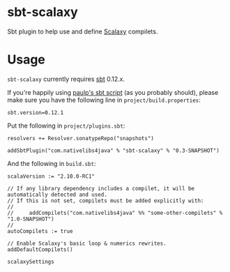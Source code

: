# sbt-scalaxy

Sbt plugin to help use and define [Scalaxy](http://github.com/ochafik/Scalaxy) compilets.

# Usage

`sbt-scalaxy` currently requires [sbt](http://www.scala-sbt.org/) 0.12.x. 

If you're happily using [paulp's sbt script](https://github.com/paulp/sbt-extras) (as you probably should), please make sure you have the following line in `project/build.properties`:

    sbt.version=0.12.1

Put the following in `project/plugins.sbt`:

    resolvers += Resolver.sonatypeRepo("snapshots")
    
    addSbtPlugin("com.nativelibs4java" % "sbt-scalaxy" % "0.3-SNAPSHOT")

And the following in `build.sbt`:

	scalaVersion := "2.10.0-RC1"

	// If any library dependency includes a compilet, it will be automatically detected and used.
	// If this is not set, compilets must be added explicitly with:
	//
	//     addCompilets("com.nativelibs4java" %% "some-other-compilets" % "1.0-SNAPSHOT")
	//
	autoCompilets := true
	
	// Enable Scalaxy's basic loop & numerics rewrites.
	addDefaultCompilets()
	
	scalaxySettings
